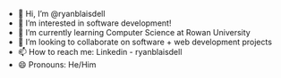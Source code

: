- 👋 Hi, I’m @ryanblaisdell
- 👀 I’m interested in software development!
- 🌱 I’m currently learning Computer Science at Rowan University
- 💞️ I’m looking to collaborate on software + web development projects
- 📫 How to reach me: Linkedin - ryanblaisdell
- 😄 Pronouns: He/Him

<!---
ryanblaisdell/ryanblaisdell is a ✨ special ✨ repository because its `README.md` (this file) appears on your GitHub profile.
You can click the Preview link to take a look at your changes.
--->
